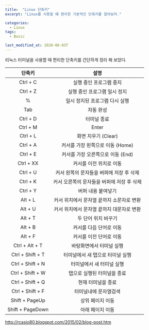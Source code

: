 ```yaml
---
title:  "Linux 단축키"
excerpt: "Linux를 사용할 떄 편리한 기본적인 단축키를 알아보자."

categories:
  - Linux
tags:
  - Basic

last_modified_at: 2020-08-03T
---
```

  
리눅스 터미널을 사용할 때 편리한 단축키를 간단하게 정리 해 보았다. 
  
  
| 단축키 | 설명 |
|:---:|:----:|
| Ctrl + C | 실행 중인 프로그램 중지 |    
| Ctrl + Z | 실행 중인 프로그램 일시 정지 |  
| % | 일시 정지된 프로그램 다시 실행 |
| Tab | 자동 완성 |
| Ctrl + D | 터미널 종료 |
| Ctrl + M | Enter |
| Ctrl + L | 화면 지우기 (Clear) |
| Ctrl + A | 커서를 가장 왼쪽으로 이동 (Home) |
| Ctrl + E | 커서를 가장 오른쪽으로 이동 (End) | 
| Ctrl + XX | 커서를 이전 위치로 이동 |
| Ctrl + U | 커서 왼쪽의 문자들을 버퍼에 저장 후 삭제 |
| Ctrl + K | 커서 오른쪽의 문자들을 버퍼에 저장 후 삭제 |
| Ctrl + Y | 버퍼 내용 붙여넣기 |
| Alt + L | 커서 위치에서 문자열 끝까지 소문자로 변환 |
| Alt + U | 커서 위치에서 문자열 끝까지 대문자로 변환 |
| Alt + T | 두 단어 위치 바꾸기 |
| Alt + B | 커서를 다음 단어로 이동 | 
| Alt + F | 커서를 이전 단어로 이동 | 
| Ctrl + Alt + T | 바탕화면에서 터미널 실행 |
| Ctrl + Shift + T | 터미널에서 새 탭으로 터미널 실행 |
| Ctrl + Shift + N | 터미널에서 새 터미널 실행 |
| Ctrl + Shift + W | 탭으로 실행된 터미널을 종료 | 
| Ctrl + Shift + Q | 현재 터미널을 종료 |
| Ctrl + Shift + F | 터미널내에 문자열검색 | 
| Shift + PageUp | 상위 페이지 이동 |
| Shift + PageDown | 아래 페이지 이동 |  
  
  
<http://rcasio80.blogspot.com/2015/02/blog-post.htm>
